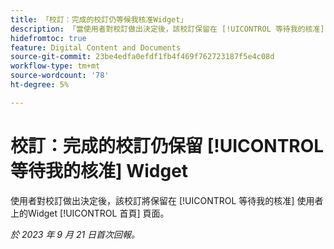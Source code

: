 ```yaml
---
title: 「校訂：完成的校訂仍等候我核准Widget」
description: 「當使用者對校訂做出決定後，該校訂保留在 [!UICONTROL 等待我的核准] 使用者上的Widget [!UICONTROL 首頁] 頁面。」
hidefromtoc: true
feature: Digital Content and Documents
source-git-commit: 23be4edfa0efdf1fb4f469f762723187f5e4c08d
workflow-type: tm+mt
source-wordcount: '78'
ht-degree: 5%

---
```



# 校訂：完成的校訂仍保留 [!UICONTROL 等待我的核准] Widget

使用者對校訂做出決定後，該校訂將保留在 [!UICONTROL 等待我的核准] 使用者上的Widget [!UICONTROL 首頁] 頁面。

_於 2023 年 9 月 21 日首次回報。_
